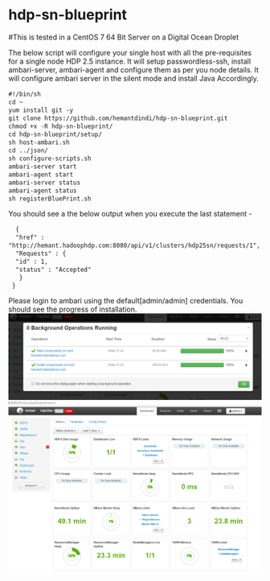 # hdp-sn-blueprint

#This is tested in a CentOS 7 64 Bit Server on a Digital Ocean Droplet

The below script will configure your single host with all the pre-requisites for a single node HDP 2.5 instance.
It will setup passwordless-ssh, install ambari-server, ambari-agent and configure them as per you node details.
It will configure ambari server in the silent mode and install Java Accordingly.

	#!/bin/sh
	cd ~
	yum install git -y
	git clone https://github.com/hemantdindi/hdp-sn-blueprint.git
	chmod +x -R hdp-sn-blueprint/
	cd hdp-sn-blueprint/setup/
	sh host-ambari.sh
	cd ../json/
	sh configure-scripts.sh
	ambari-server start
	ambari-agent start
	ambari-server status
	ambari-agent status
	sh registerBluePrint.sh
   
You should see a the below output when you execute the last statement -

      {
      "href" : "http://hemant.hadoophdp.com:8080/api/v1/clusters/hdp25sn/requests/1",
      "Requests" : {
      "id" : 1,
      "status" : "Accepted"
       } 
     }

Please login to ambari using the default[admin/admin] credentials. You should see the progress of installation.
![Alt text](./Ambari-BP-1.PNG)
![Alt text](./Ambari-BP-2.PNG)
